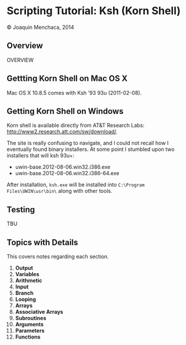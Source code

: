 # Scripting Tutorial: Ksh (Korn Shell)
© Joaquin Menchaca, 2014

## Overview

OVERVIEW

## Gettting Korn Shell on Mac OS X

Mac OS X 10.8.5 comes with Ksh '93 93u (2011-02-08).

## Getting Korn Shell on Windows

Korn shell is available directly from AT&T Research Labs: http://www2.research.att.com/sw/download/.

The site is really confusing to navigate, and I could not recall how I eventually found binary installers.  At some point I stumbled upon two installers that will ksh 93u+:

* uwin-base.2012-08-06.win32.i386.exe
* uwin-base.2012-08-06.win32.i386-64.exe

After installation, ```ksh.exe``` will be installed into ```C:\Program Files\UWIN\usr\bin\``` along with other tools. 

## Testing

TBU

## Topics with Details 

This covers notes regarding each section.

1. **Output**
2. **Variables**
3. **Arithmetic**
4. **Input**
5. **Branch**
6. **Looping**
7. **Arrays**
8. **Associative Arrays**
9. **Subroutines** 
10. **Arguments**
11. **Parameters**
12. **Functions**